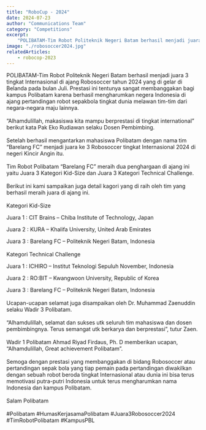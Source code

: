 ```yaml
---
title: "RoboCup - 2024"
date: 2024-07-23
author: "Communications Team"
category: "Competitions"
excerpt:
    "POLIBATAM-Tim Robot Politeknik Negeri Batam berhasil menjadi juara 3 tingkat Internasional di ajang Robosoccer tahun 2024 yang di gelar di Belanda pada bulan Juli."
image: "./robosoccer2024.jpg"
relatedArticles:
    - robocop-2023
---
```

POLIBATAM-Tim Robot Politeknik Negeri Batam berhasil menjadi juara 3 tingkat Internasional di ajang Robosoccer tahun 2024 yang di gelar di Belanda pada bulan Juli. Prestasi ini tentunya sangat membanggakan bagi kampus Polibatam karena berhasil mengharumkan negera Indonesia di ajang pertandingan robot sepakbola tingkat dunia melawan tim-tim dari negara-negara maju lainnya.
<br/>
<br/>
“Alhamdulillah, makasiswa kita mampu berprestasi di tingkat international” berikut kata Pak Eko Rudiawan selaku Dosen Pembimbing.
<br/>
<br/>
Setelah berhasil mengantarkan mahasiswa Polibatam dengan nama tim “Barelang FC” menjadi juara ke 3 Robosoccer tingkat Internasional 2024 di negeri Kincir Angin itu.
<br/>
<br/>
Tim Robot Polibatam “Barelang FC” meraih dua penghargaan di ajang ini yaitu Juara 3 Kategori Kid-Size dan Juara 3 Kategori Technical Challenge.
<br/>
<br/>
Berikut ini kami sampaikan juga detail kagori yang di raih oleh tim yang berhasil meraih juara di ajang ini.
<br/>
<br/>
Kategori Kid-Size

Juara 1 : CIT Brains – Chiba Institute of Technology, Japan

Juara 2 : KURA – Khalifa University, United Arab Emirates

Juara 3 : Barelang FC – Politeknik Negeri Batam, Indonesia
<br/>
<br/>
Kategori Technical Challenge

Juara 1 : ICHIRO – Institut Teknologi Sepuluh November, Indonesia

Juara 2 : RO:BIT – Kwangwoon University, Republic of Korea

Juara 3 : Barelang FC – Politeknik Negeri Batam, Indonesia
<br/>
<br/>
Ucapan-ucapan selamat juga disampaikan oleh Dr. Muhammad Zaenuddin selaku Wadir 3 Polibatam.
<br/>
<br/>
“Alhamdulillah, selamat dan sukses utk seluruh tim mahasiswa dan dosen pembimbingnya. Terus semangat utk berkarya dan berprestasi”, tutur Zaen.
<br/>
<br/>
Wadir 1 Polibatam Ahmad Riyad Firdaus, Ph. D memberikan ucapan, “Alhamdulillah, Great achievement Polibatam”.
<br/>
<br/>
Semoga dengan prestasi yang membanggakan di bidang Robosoccer atau pertandingan sepak bola yang tiap pemain pada pertandingan diwakilkan dengan sebuah robot beroda tingkat Internasional atau dunia ini bisa terus memotivasi putra-putri Indonesia untuk terus mengharumkan nama Indonesia dan kampus Polibatam.
<br/>
<br/>
Salam Polibatam
<br/>
<br/>
#Polibatam #HumasKerjasamaPolibatam #Juara3Robosoccer2024 #TimRobotPolibatam #KampusPBL